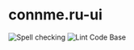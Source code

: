 # connme.ru-ui

![Spell checking](https://github.com/IvanKuchin/connme.ru-ui/workflows/Spell%20checking/badge.svg)
![Lint Code Base](https://github.com/IvanKuchin/connme.ru-ui/workflows/Lint%20Code%20Base/badge.svg)
